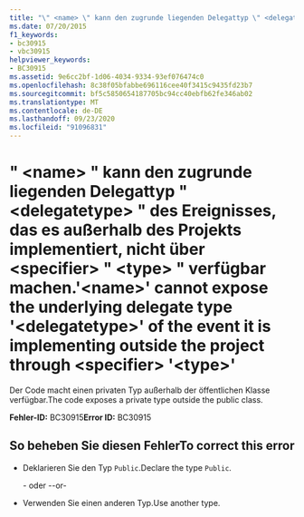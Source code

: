 ```yaml
---
title: "\" <name> \" kann den zugrunde liegenden Delegattyp \" <delegatetype> \" des Ereignisses, das es außerhalb des Projekts implementiert, nicht über <specifier> \" <type> \" verfügbar machen."
ms.date: 07/20/2015
f1_keywords:
- bc30915
- vbc30915
helpviewer_keywords:
- BC30915
ms.assetid: 9e6cc2bf-1d06-4034-9334-93ef076474c0
ms.openlocfilehash: 8c38f05bfabbe696116cee40f3415c9435fd23b7
ms.sourcegitcommit: bf5c5850654187705bc94cc40ebfb62fe346ab02
ms.translationtype: MT
ms.contentlocale: de-DE
ms.lasthandoff: 09/23/2020
ms.locfileid: "91096831"
---
```

# <a name="name-cannot-expose-the-underlying-delegate-type-delegatetype-of-the-event-it-is-implementing-outside-the-project-through-specifier-type"></a><span data-ttu-id="2d3b7-102">" \<name> " kann den zugrunde liegenden Delegattyp " \<delegatetype> " des Ereignisses, das es außerhalb des Projekts implementiert, nicht über \<specifier> " \<type> " verfügbar machen.</span><span class="sxs-lookup"><span data-stu-id="2d3b7-102">'\<name>' cannot expose the underlying delegate type '\<delegatetype>' of the event it is implementing outside the project through \<specifier> '\<type>'</span></span>

<span data-ttu-id="2d3b7-103">Der Code macht einen privaten Typ außerhalb der öffentlichen Klasse verfügbar.</span><span class="sxs-lookup"><span data-stu-id="2d3b7-103">The code exposes a private type outside the public class.</span></span>  
  
 <span data-ttu-id="2d3b7-104">**Fehler-ID:** BC30915</span><span class="sxs-lookup"><span data-stu-id="2d3b7-104">**Error ID:** BC30915</span></span>  
  
## <a name="to-correct-this-error"></a><span data-ttu-id="2d3b7-105">So beheben Sie diesen Fehler</span><span class="sxs-lookup"><span data-stu-id="2d3b7-105">To correct this error</span></span>  
  
- <span data-ttu-id="2d3b7-106">Deklarieren Sie den Typ `Public`.</span><span class="sxs-lookup"><span data-stu-id="2d3b7-106">Declare the type `Public`.</span></span>  
  
     <span data-ttu-id="2d3b7-107">- oder -</span><span class="sxs-lookup"><span data-stu-id="2d3b7-107">-or-</span></span>  
  
- <span data-ttu-id="2d3b7-108">Verwenden Sie einen anderen Typ.</span><span class="sxs-lookup"><span data-stu-id="2d3b7-108">Use another type.</span></span>

